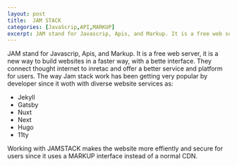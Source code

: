 ```yaml
---
layout: post
title:  JAM STACK
categories: [JavaScrip,API,MARKUP]
excerpt: JAM stand for Javascrip, Apis, and Markup. It is a free web server, it is a new way to build websites in a faster way, with a bette interface. They connect thought internet to inretac and offer a better service and platform for users.
---
```


JAM stand for Javascrip, Apis, and Markup. It is a free web server, it is a new way to build websites in a faster way, with a bette interface. They connect thought internet to inretac and offer a better service and platform for users. The way Jam stack work has been getting very popular by developer since it woth with diverse website services as:

- Jekyll
- Gatsby
- Nuxt
- Next
- Hugo
- 11ty

Working with JAMSTACK makes the website more effiently and secure for users since it uses a MARKUP interface instead of a normal CDN.
